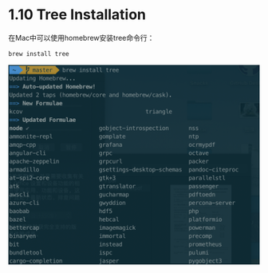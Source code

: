 # 1.10 Tree Installation

在Mac中可以使用homebrew安装tree命令行：

```bash
brew install tree
```

![](../.gitbook/assets/image%20%2844%29.png)

